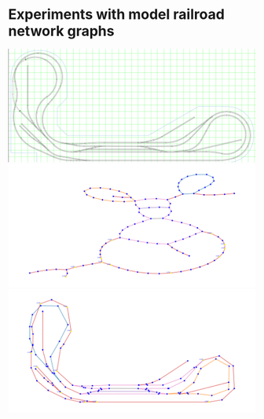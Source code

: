 # Experiments with model railroad network graphs

![CAD (xtrkcad) source](./xtrkcad_source.png)
![Logical layout](./logical_layout.png)
![Physical layout](./physical_layout.png)
